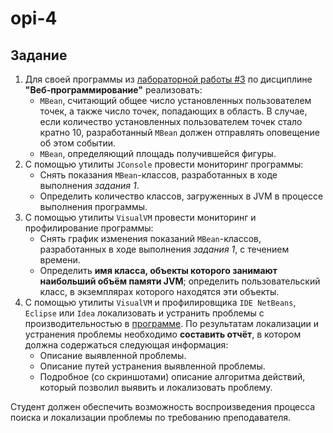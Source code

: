 # opi-4

## Задание

1. Для своей программы из [лабораторной работы #3](https://se.ifmo.ru/courses/web#lab3) по дисциплине __"Веб-программирование"__ реализовать:
    - `MBean`, считающий общее число установленных пользователем точек, а также число точек, попадающих в область. В случае, если количество установленных пользователем точек стало кратно 10, разработанный `MBean` должен отправлять оповещение об этом событии.
    - `MBean`, определяющий площадь получившейся фигуры.
2. С помощью утилиты `JConsole` провести мониторинг программы:
    - Снять показания `MBean`-классов, разработанных в ходе выполнения *задания 1*.
    - Определить количество классов, загруженных в JVM в процессе выполнения программы.
3. С помощью утилиты `VisualVM` провести мониторинг и профилирование программы:
    - Снять график изменения показаний `MBean`-классов, разработанных в ходе выполнения *задания 1*, с течением времени.
    - Определить **имя класса, объекты которого занимают наибольший объём памяти JVM**; определить пользовательский класс, в экземплярах которого находятся эти объекты.
4. С помощью утилиты `VisualVM` и профилировщика `IDE NetBeans`, `Eclipse` или `Idea` локализовать и устранить проблемы с производительностью в [программе](https://se.ifmo.ru/documents/10180/189115/HttpUnit.tar.gz/7bf1032e-d16e-be85-c71b-dbe73c0178ba?t=1651168887037&download=true). По результатам локализации и устранения проблемы необходимо **составить отчёт**, в котором должна содержаться следующая информация:
    - Описание выявленной проблемы.
    - Описание путей устранения выявленной проблемы.
    - Подробное (со скриншотами) описание алгоритма действий, который позволил выявить и локализовать проблему.

Студент должен обеспечить возможность воспроизведения процесса поиска и локализации проблемы по требованию преподавателя.